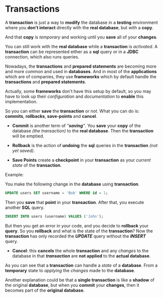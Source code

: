 # Transactions

A **transaction** is just a way to **modify** the database in a **testing** environment
where you **don't interact** directly with the **real database**, but with a **copy**.

And that **copy** is *temporary* and working until you **save** all of your **changes**.

You can still work with the **real database** while a **transaction** is *activated*.
A **transaction** can be represented either as a **sql** query or in a **JDBC** connection, which also runs queries.

Nowadays, the **transactions** and **prepared statements** are becoming more and more common and used in **databases**.
And in most of the **applications** which are of companies, they use **frameworks** which by default handle 
the **transactions** and **prepared statements**. 

Actually, some **frameworks** don't have this setup by default, so
you may have to look up their *configuration* and *documentation* to **enable** this implementation.

So you can either **save** the **transaction** or *not*.
What you can do is: **commits**, **rollbacks**, **save-points** and **cancel**.

- **Commit** is another term of *"**saving**"*. You **save** your **copy** of the database *(the transaction)*
 to the **real database**. Then the **transaction** will be emptied.

- **Rollback** is the action of **undoing** the **sql** queries in the **transaction** *(not yet saved)*.

- **Save Points** create a **checkpoint** in your **transaction** as your *current state* of the **transaction**.


Example:

You make the following change in the **database** using **transaction**.    
```sql
UPDATE users SET username = 'Bob' WHERE id = 1;
```

Then you **save** that **point** in your **transaction**.
After that, you execute another **SQL** query.
```sql
INSERT INTO users (username) VALUES ('John');
```

But then you get an error in your code, and you decide to **rollback** your **query**.
So you **rollback** and what is the state of the **transaction**?
Now the **transaction** has only recorded the ***UPDATE*** query without
the ***INSERT*** query.

- **Cancel**: this **cancels** the whole **transaction** and any *changes* to the database in that ***transaction***
are **not applied** to the **actual database**.

As you can see that a **transaction** can handle a *state* of a **database**. 
From a **temporary** state to *applying* the *changes* made to the **database**.

Another explanation could be that a **single transaction** is like a **shadow** of the original **database**, 
but when you **commit** your **changes**, then it becomes part of the **original database**.
